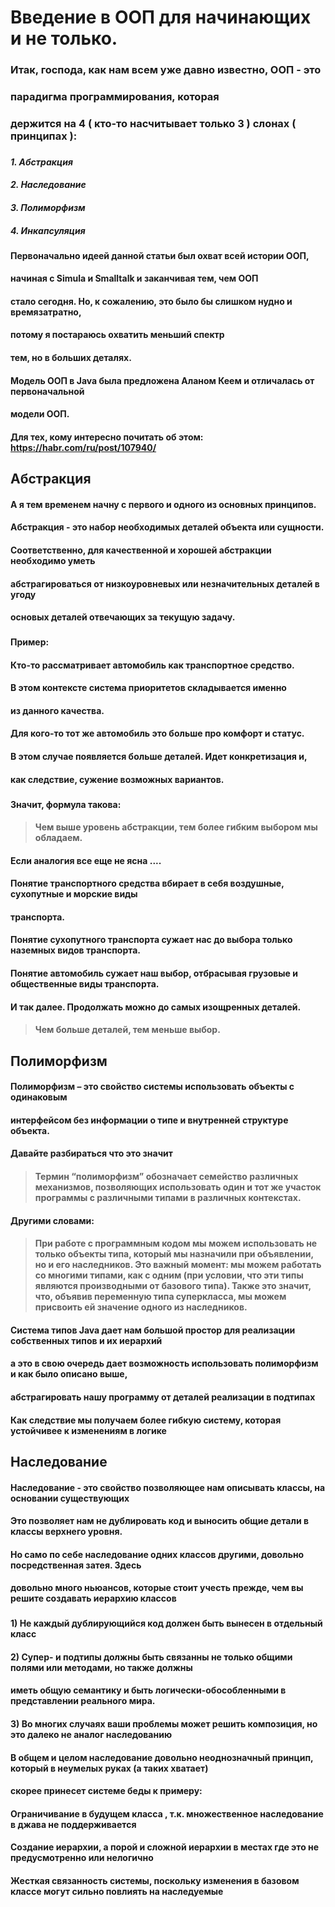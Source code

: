 # Введение в ООП для начинающих и не только.

### Итак, господа, как нам всем уже давно известно, ООП - это

### парадигма программирования, которая

### держится на 4 ( кто-то насчитывает только 3 ) слонах ( принципах ):

###

#### ***1. Абстракция***

#### ***2. Наследование***

#### ***3. Полиморфизм***

#### ***4. Инкапсуляция***

###

#### Первоначально идеей данной статьи был охват всей истории ООП,

#### начиная с Simula и Smalltalk и заканчивая тем, чем ООП

#### стало сегодня. Но, к сожалению, это было бы слишком нудно и времязатратно,

#### потому я постараюсь охватить меньший спектр

#### тем, но в больших деталях.

#### Модель ООП в Java была предложена Аланом Кеем и отличалась от первоначальной

#### модели ООП.

#### Для тех, кому интересно почитать об этом: https://habr.com/ru/post/107940/

## Абстракция

#### А я тем временем начну с первого и одного из основных принципов.

#### Абстракция - это набор необходимых деталей объекта или сущности.

#### Соответственно, для качественной и хорошей абстракции необходимо уметь

#### абстрагироваться от низкоуровневых или незначительных деталей в угоду

#### основых деталей отвечающих за текущую задачу.

###

#### Пример:

#### Кто-то рассматривает автомобиль как транспортное средство.

#### В этом контексте система приоритетов складывается именно

#### из данного качества.

#### Для кого-то тот же автомобиль это больше про комфорт и статус.

#### В этом случае появляется больше деталей. Идет конкретизация и,

#### как следствие, сужение возможных вариантов.

###

#### Значит, формула такова:

> #### Чем выше уровень абстракции, тем более гибким выбором мы обладаем.

#### Если аналогия все еще не ясна ....

#### Понятие транспортного средства вбирает в себя воздушные, сухопутные и морские виды

#### транспорта.

#### Понятие сухопутного транспорта сужает нас до выбора только наземных видов транспорта.

#### Понятие автомобиль сужает наш выбор, отбрасывая грузовые и общественные виды транспорта.

#### И так далее. Продолжать можно до самых изощренных деталей.

> #### Чем больше деталей, тем меньше выбор.

## Полиморфизм

#### Полиморфизм – это свойство системы использовать объекты с одинаковым

#### интерфейсом без информации о типе и внутренней структуре объекта.

#### Давайте разбираться что это значит

> #### Термин “полиморфизм” обозначает семейство различных механизмов, позволяющих использовать один и тот же участок программы с различными типами в различных контекстах.

#### Другими словами:

> #### При работе с программным кодом мы можем использовать не только объекты типа, который мы назначили при объявлении, но и его наследников. Это важный момент: мы можем работать со многими типами, как с одним (при условии, что эти типы являются производными от базового типа). Также это значит, что, объявив переменную типа суперкласса, мы можем присвоить ей значение одного из наследников.

#### Система типов Java дает нам большой простор для реализации собственных типов и их иерархий

#### а это в свою очередь дает возможность использовать полиморфизм и как было описано выше,

#### абстрагировать нашу программу от деталей реализации в подтипах

#### Как следствие мы получаем более гибкую систему, которая устойчивее к изменениям в логике

## Наследование

#### Наследование - это свойство позволяющее нам описывать классы, на основании существующих

#### Это позволяет нам не дублировать код и выносить общие детали в классы верхнего уровня.

#### Но само по себе наследование одних классов другими, довольно посредственная затея. Здесь

#### довольно много ньюансов, которые стоит учесть прежде, чем вы решите создавать иерархию классов

###

#### 1) Не каждый дублирующийся код должен быть вынесен в отдельный класс 

#### 2) Супер- и подтипы должны быть связанны не только общими полями или методами, но также должны

#### иметь общую семантику и быть логически-обособленными в представлении реального мира.

#### 3) Во многих случаях ваши проблемы может решить композиция, но это далеко не аналог наследованию

#### В общем и целом наследование довольно неоднозначный принцип, который в неумелых руках (а таких хватает)

#### скорее принесет системе беды к примеру:

#### Ограничивание в будущем класса , т.к. множественное наследование в джава не поддерживается

#### Создание иерархии, а порой и сложной иерархии в местах где это не предусмотренно или нелогично

#### Жесткая связанность системы, поскольку изменения в базовом классе могут сильно повлиять на наследуемые

###

###

###

###

###

###

###

###

###